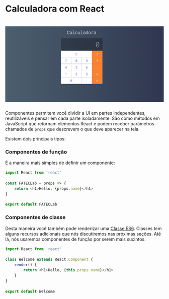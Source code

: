 # Calculadora com React

<h1 align="center">
    <img src="/desafio4/public/calc.png" alt="Calculadora">
</h1>

Componentes permitem você dividir a UI em partes independentes, reutilizáveis e pensar em cada parte isoladamente. São como métodos em JavaScript que retornam elementos React e podem receber parâmetros chamados de `props` que descrevem o que deve aparecer na tela.

Existem dois principais tipos:

### Componentes de função

É a maneira mais simples de definir um componente:

```js
import React from 'react'

const FATECLab = props => {
    return <h1>Hello, {props.name}</h1>
}

export default FATECLab
```

### Componentes de classe

Desta maneira você também pode renderizar uma [Classe ES6](https://developer.mozilla.org/pt-BR/docs/Web/JavaScript/Reference/Classes). Classes tem alguns recursos adicionais que nós discutiremos nas próximas seções. Até lá, nós usaremos componentes de função por serem mais sucintos.


```js
import React from 'react'

class Welcome extends React.Component {
    render() {
        return <h1>Hello, {this.props.name}</h1>
    }
}

export default Welcome
```
